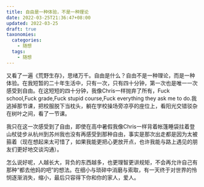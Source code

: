 ```yaml
---
title: 自由是一种体验，不是一种理论
date: 2022-03-25T21:36:47+08:00
updated: 2022-03-25
draft: true
taxonomies:
  categories:
    - 随想
  tags:
    - 随想
---
```




又看了一遍《荒野生存》，思绪万千。自由是什么？自由不是一种理论，而是一种体验。在我短暂的二十年生活中，只有一次，只有四十分钟，第一次也是唯一一次感受到自由。在这短短的四十分钟，我像Chris一样抛弃了所有，Fuck school,Fuck grade,Fuck stupid course,Fuck everything they ask me to do.我逃掉那节课，把校服脱下当枕头，躺在学校操场旁凉亭的座位上，看阳光交错驳杂在树叶之间，看了一节课。

我只在这一次感受到了自由，即使在高中暑假我像Chris一样背着帐篷睡袋拄着登山杖徒步从杭州到苏州我也没有再感受到那种自由，事实是那次出走都是因为太被箍着（现在想起来太可惜了，如果我能更把心更放开点，也许我能与路上遇见的朋友们更好地交谈沟通）。

怎么说好呢，人越长大，背负的东西越多，也更理智更讲规矩，不会再允许自己有那种“都去他妈的吧”的想法。在细小与琐碎中消磨与索取，有一天终于对世界的怜悯逐渐消失，缩小，最后只容得下你和你的家人，爱人。